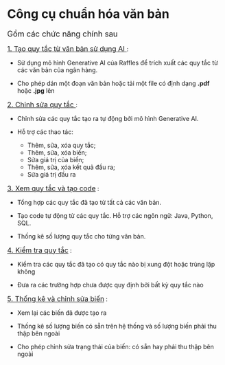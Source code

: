 # Công cụ chuẩn hóa văn bản

<span style="font-size: 18px;"> Gồm các chức năng chính sau </span>


[<span style="font-size: 16px;"> 1. Tạo quy tắc từ văn bản sử dụng AI </spam>](/blob/main/create_rule.md) :

- Sử dụng mô hình Generative AI của Raffles để trích xuất các quy tắc từ các văn bản của ngân hàng.

- Cho phép dán một đoạn văn bản hoặc tải một file có định dạng **.pdf** hoặc **.jpg** lên


[<span style="font-size: 16px;"> 2. Chỉnh sửa quy tắc </spam>](/blob/main/create_rule.md) :

- Chỉnh sửa các quy tắc tạo ra tự động bởi mô hình Generative AI.

- Hỗ trợ các thao tác: 
    - Thêm, sửa, xóa quy tắc; 
    - Thêm, sửa, xóa biến; 
    - Sửa giá trị của biến;
    - Thêm, sửa, xóa kết quả đầu ra;
    - Sửa giá trị đầu ra

[<span style="font-size: 16px;"> 3. Xem quy tắc và tạo code</spam>](/blob/main/summary_rule.md) :

- Tổng hợp các quy tắc đã tạo từ tất cả các văn bản.

- Tạo code tự động từ các quy tắc. Hỗ trợ các ngôn ngữ: Java, Python, SQL.

- Thống kê số lượng quy tắc cho từng văn bản.

[<span style="font-size: 16px;"> 4. Kiểm tra quy tắc</spam>](/blob/main/check_rule.md) :

- Kiểm tra các quy tắc đã tạo có quy tắc nào bị xung đột hoặc trùng lặp không

- Đưa ra các trường hợp chưa được quy định bởi bất kỳ quy tắc nào

[<span style="font-size: 16px;"> 5. Thống kê và chỉnh sửa biến</spam>](/blob/main/config_var.md) :

- Xem lại các biến đã được tạo ra

- Thống kê số lượng biến có sẵn trên hệ thống và số lượng biến phải thu thập bên ngoài

- Cho phép chỉnh sửa trạng thái của biến: có sẵn hay phải thu thập bên ngoài






